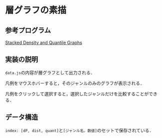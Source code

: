 # 層グラフの素描

## 参考プログラム

[Stacked Density and Quantile Graphs](http://bl.ocks.org/NPashaP/113f7fea0751fa1513e1)

## 実装の説明

`data.js`の内容が層グラフとして出力される．

凡例をマウスホバーすると，そのジャンルのみのグラフが表示される．

凡例をクリックして選択すると，選択したジャンルだけを比較することができる．

## データ構造

`index: [dP, dist, quant]`と`[ジャンル名，数値]`のセットで保存されている．

